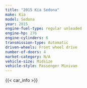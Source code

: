 ```yaml
---
title: "2015 Kia Sedona"
make: Kia
model: Sedona
year: 2015
engine-fuel-type: regular unleaded
engine-hp: 276
engine-cylinders: 6
transmission-type: Automatic
driven-wheels: Front wheel drive
number-of-doors: 4
market-category: N/A
vehicle-size: Midsize
vehicle-style: Passenger Minivan
---
```


{{< car_info >}}
